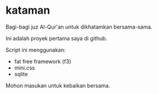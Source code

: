 # kataman
Bagi-bagi juz Al-Qur'an untuk dikhatamkan bersama-sama.

Ini adalah proyek pertama saya di github. 

Script ini menggunakan:
* fat free framework (f3)
* mini.css
* sqlite



Mohon masukan untuk kebaikan bersama.
